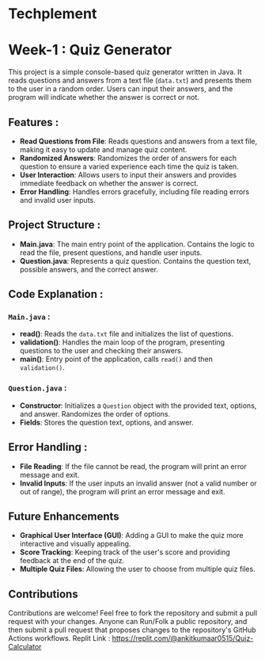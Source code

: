 # Techplement

# Week-1 : Quiz Generator

This project is a simple console-based quiz generator written in Java. It reads questions and answers from a text file (`data.txt`) and presents them to the user in a random order. Users can input their answers, and the program will indicate whether the answer is correct or not.

## Features :

- **Read Questions from File**: Reads questions and answers from a text file, making it easy to update and manage quiz content.
- **Randomized Answers**: Randomizes the order of answers for each question to ensure a varied experience each time the quiz is taken.
- **User Interaction**: Allows users to input their answers and provides immediate feedback on whether the answer is correct.
- **Error Handling**: Handles errors gracefully, including file reading errors and invalid user inputs.

## Project Structure :

- **Main.java**: The main entry point of the application. Contains the logic to read the file, present questions, and handle user inputs.
- **Question.java**: Represents a quiz question. Contains the question text, possible answers, and the correct answer.


## Code Explanation :
### `Main.java` :

- **read()**: Reads the `data.txt` file and initializes the list of questions.
- **validation()**: Handles the main loop of the program, presenting questions to the user and checking their answers.
- **main()**: Entry point of the application, calls `read()` and then `validation()`.

### `Question.java` :

- **Constructor**: Initializes a `Question` object with the provided text, options, and answer. Randomizes the order of options.
- **Fields**: Stores the question text, options, and answer.

## Error Handling :

- **File Reading**: If the file cannot be read, the program will print an error message and exit.
- **Invalid Inputs**: If the user inputs an invalid answer (not a valid number or out of range), the program will print an error message and exit.

## Future Enhancements

- **Graphical User Interface (GUI)**: Adding a GUI to make the quiz more interactive and visually appealing.
- **Score Tracking**: Keeping track of the user's score and providing feedback at the end of the quiz.
- **Multiple Quiz Files**: Allowing the user to choose from multiple quiz files.

## Contributions

Contributions are welcome! Feel free to fork the repository and submit a pull request with your changes. Anyone can Run/Folk a public repository, and then submit a pull request that proposes changes to the repository's GitHub Actions workflows. Replit Link : https://replit.com/@ankitkumaar0515/Quiz-Calculator

